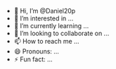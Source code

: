 - 👋 Hi, I’m @Daniel20p
- 👀 I’m interested in ...
- 🌱 I’m currently learning ...
- 💞️ I’m looking to collaborate on ...
- 📫 How to reach me ...
- 😄 Pronouns: ...
- ⚡ Fun fact: ...

<!---
Daniel20p/Daniel20p is a ✨ special ✨ repository because its `README.md` (this file) appears on your GitHub profile.
You can click the Preview link to take a look at your changes.
--->
